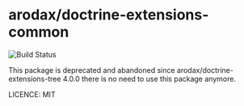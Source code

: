 # arodax/doctrine-extensions-common

![Build Status](https://api.travis-ci.org/arodax/doctrine-extensions-common.svg?branch=master "Build Status")

This package is deprecated and abandoned since arodax/doctrine-extensions-tree 4.0.0 there is no need to use this
package anymore.

LICENCE: MIT
